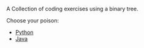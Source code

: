 A Collection of coding exercises using a binary tree.

Choose your poison:
 - [Python](python)
 - [Java](java)
